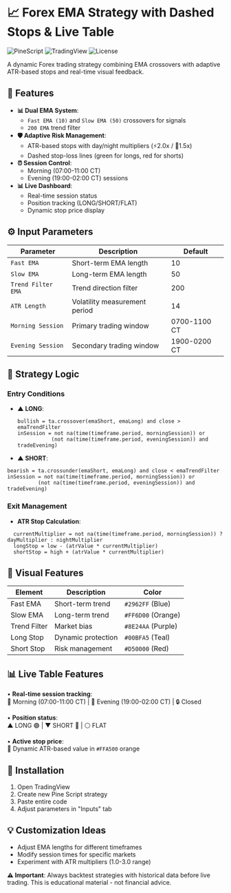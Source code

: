 # 📈 Forex EMA Strategy with Dashed Stops & Live Table

![PineScript](https://img.shields.io/badge/PineScript-v6-yellowgreen) ![TradingView](https://img.shields.io/badge/Platform-TradingView-blue) ![License](https://img.shields.io/badge/License-MIT-red)

A dynamic Forex trading strategy combining EMA crossovers with adaptive ATR-based stops and real-time visual feedback.

## 🌟 Features
- **📊 Dual EMA System**: 
  - `Fast EMA (10)` and `Slow EMA (50)` crossovers for signals
  - `200 EMA` trend filter
- **🛡 Adaptive Risk Management**:
  - ATR-based stops with day/night multipliers (⚡2.0x / 🌙1.5x)
  - Dashed stop-loss lines (green for longs, red for shorts)
- **⏰ Session Control**:
  - Morning (07:00-11:00 CT) 
  - Evening (19:00-02:00 CT) sessions
- **📊 Live Dashboard**:
  - Real-time session status
  - Position tracking (LONG/SHORT/FLAT)
  - Dynamic stop price display

## ⚙️ Input Parameters
| Parameter | Description | Default |
|-----------|-------------|---------|
| `Fast EMA` | Short-term EMA length | 10 |
| `Slow EMA` | Long-term EMA length | 50 |
| `Trend Filter EMA` | Trend direction filter | 200 |
| `ATR Length` | Volatility measurement period | 14 |
| `Morning Session` | Primary trading window | 0700-1100 CT |
| `Evening Session` | Secondary trading window | 1900-0200 CT |

## 📜 Strategy Logic

### Entry Conditions
- **▲ LONG**:
  ```.pinescript
  bullish = ta.crossover(emaShort, emaLong) and close > emaTrendFilter
  inSession = not na(time(timeframe.period, morningSession)) or 
             (not na(time(timeframe.period, eveningSession)) and tradeEvening)

- **▲ SHORT**:
 ```.javascript
bearish = ta.crossunder(emaShort, emaLong) and close < emaTrendFilter
inSession = not na(time(timeframe.period, morningSession)) or 
           (not na(time(timeframe.period, eveningSession)) and tradeEvening)
```
### Exit Management
- **ATR Stop Calculation**:
```.javascript
  currentMultiplier = not na(time(timeframe.period, morningSession)) ? dayMultiplier : nightMultiplier
  longStop = low - (atrValue * currentMultiplier)
  shortStop = high + (atrValue * currentMultiplier)
```
## 🎨 Visual Features
| Element | Description | Color |
|---------|-------------|-------|
| Fast EMA | Short-term trend | `#2962FF` (Blue) |
| Slow EMA | Long-term trend | `#FF6D00` (Orange) |
| Trend Filter | Market bias | `#8E24AA` (Purple) |
| Long Stop | Dynamic protection | `#00BFA5` (Teal) |
| Short Stop | Risk management | `#D50000` (Red) |

## 📊 Live Table Features

• **Real-time session tracking**:  
  🌅 Morning (07:00-11:00 CT) | 🌙 Evening (19:00-02:00 CT) | 🔒 Closed  
   
• **Position status**:  
  ▲ LONG 🟢 | ▼ SHORT 🔴 | ⚪ FLAT  
   
• **Active stop price**:  
  🛑 Dynamic ATR-based value in `#FFA500` orange
  
## 🚀 Installation
1. Open TradingView
2. Create new Pine Script strategy
3. Paste entire code
4. Adjust parameters in "Inputs" tab

## 💡 Customization Ideas
- Adjust EMA lengths for different timeframes
- Modify session times for specific markets
- Experiment with ATR multipliers (1.0-3.0 range)

**⚠️ Important**: Always backtest strategies with historical data before live trading. This is educational material - not financial advice.

    
